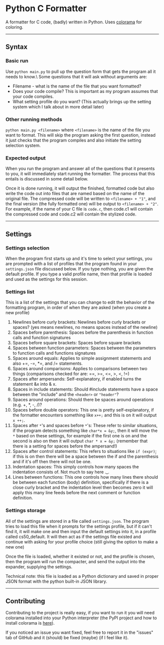 # Python C Formatter

A formatter for C code, (badly) written in Python. Uses [colorama](https://pypi.org/project/colorama/) for coloring.

--------------------------------------------------------------------------------

## Syntax

### Basic run

Use `python main.py` to pull up the question form that gets the program all it needs to know.\ Some questions that it will ask without arguments are:

- Filename - what is the name of the file that you want formatted?
- Does your code compile? This is important as my program assumes that your code compiles.
- What setting profile do you want? (This actually brings up the setting system which I talk about in more detail later)

### Other running methods

`python main.py <filename>` where `<filename>` is the name of the file you want to format. This will skip the program asking the first question, instead it just checks that the program compiles and also initiate the setting selection system.

### Expected output

When you run the program and answer all of the questions that it presents to you, it will immediately start running the formatter. The process that this entails is discussed in some detail below.

Once it is done running, it will output the finished, formatted code but also write the code out into files that are named based on the name of the original file. The compressed code will be written to `<filename> + "1"`, and the final version (the fully formatted one) will be output to `<filename> + "2"`. For example, if the name of your C file is `code.c`, then code.c1 will contain the compressed code and code.c2 will contain the stylized code.

--------------------------------------------------------------------------------

## Settings

### Settings selection

When the program first starts up and it's time to select your settings, you are prompted with a list of profiles that the program found in your `settings.json` file discussed below. If you type nothing, you are given the default profile. If you type a valid profile name, then that profile is loaded and used as the settings for this session.

### Settings list

This is a list of the settings that you can change to edit the behavior of the formatting program, in order of when they are asked (when you create a new profile)

1. Newlines before curly brackets: Newlines before curly brackets or spaces? (yes means newlines, no means spaces instead of the newline)
2. Spaces before parenthesis: Spaces before the parenthesis in function calls and function signatures
3. Spaces before square brackets: Spaces before square brackets
4. Spaces between function parameters: Spaces between the parameters to function calls and functions signatures
5. Spaces around equals: Applies to simple assignment statements and also +=, -=, *=, and /= statements.
6. Spaces around comparisons: Applies to comparisons between two things (comparisons checked for are: ==, >=, <=, >, <, !=)
7. Spaces after ampersands: Self-explanatory, if enabled turns the statement &x into & x.
8. Spaces in include statements: Should #include statements have a space between the "include" and the `<header>` or `"header"`?
9. Spaces around operations: Should there be spaces around operations (e.g. +, *, -, /)?
10. Spaces before double operators: This one is pretty self-explanatory, if the formatter encounters something like `x++;` and this is on it will output `x ++;`.
11. Spaces after `*`'s and spaces before `*`'s: These refer to similar situations, if the program detects something like `char*x = &y;`, then it will move the `*` based on these settings, for example if the first one is on and the second is also on then it will output `char * x = &y;` (remember that there is a setting for spaces before the ampersand!)
12. Spaces after control statements: This refers to situations like `if (expr)`; if this is on then there will be a space between the if and the parenthesis and if it's off then there will not be one.
13. Indentation spaces: This simply controls how many spaces the indentation consists of. Not much to say here ._.
14. Lines between functions: This one controls how many lines there should be between each function (body) definition, specifically if there is a close curly bracket and the indentation level then becomes zero it will apply this many line feeds before the next comment or function definition.

### Settings storage

All of the settings are stored in a file called `settings.json`. The program tries to load this file when it prompts for the settings profile, but if it can't find it, it will make one and then input the default settings into it, in a profile called cs50_default. It will then act as if the settings file existed and continue with asking for your profile choice (still giving the option to make a new one)

Once the file is loaded, whether it existed or not, and the profile is chosen, then the program will run the compacter, and send the output into the expander, supplying the settings.

Technical note: this file is loaded as a Python dictionary and saved in proper JSON format with the python built-in JSON library.

--------------------------------------------------------------------------------

## Contributing

Contributing to the project is really easy, if you want to run it you will need colorama installed into your Python interpreter (the PyPI project and how to install colorama is [here](https://pypi.org/project/colorama/)).

If you noticed an issue you want fixed, feel free to report it in the "issues" tab of GitHub and it (should) be fixed (maybe) (if I feel like it).
